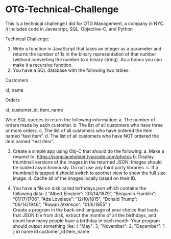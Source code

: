# OTG-Technical-Challenge
This is a technical challenge I did for OTG Management, a company in NYC. It includes code in Javascript, SQL, Objective-C, and Python

Technical Challenge:
1. Write a function in JavaScript that takes an integer as a parameter and returns the number of 1s in the binary representation of that number (without converting the number to a binary string). As a bonus you can make it a recursive function. 
2. You have a SQL database with the following two tables:   


Customers

id,
name

Orders

id,
customer_id,
item_name

Write SQL queries to return the following information:
a. The number of orders made by each customer.
b. The list of all customers who have three or more orders.
c. The list of all customers who have ordered the item named “test item”.
d. The list of all customers who have NOT ordered the item named “test item”.

3. Create a simple app using Obj-C that should do the following:
a. Make a request to: https://jsonplaceholder.typicode.com/photos
b. Display thumbnail versions of the images in the returned JSON. Images should be loaded
asynchronously. Do not use any third party libraries.
c. If a thumbnail is tapped it should switch to another view to show the full size image.
d. Cache all of the images locally based on their ID. 

4. You have a file on disk called birthdays.json which contains the following data:  {
“Albert Einstein”: “03/14/1879”, “Benjamin Franklin”: “01/17/1706”, “Ada Lovelace”: “12/10/1815”, “Donald Trump”: “06/14/1946”, “Rowan Atkinson”: “01/6/1955”
}   
Create a program in the back-end language of your choice that loads that JSON file from disk, extract the months of all the birthdays, and count how many people have a birthday in each month. Your program should output something like:
{
"May": 3,
"November": 2,
"December": 1 }
   id
 name
    id
 customer_id
 item_name
  
